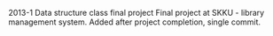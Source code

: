 2013-1 Data structure class final project
Final project at SKKU - library management system.
Added after project completion, single commit.
